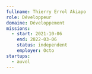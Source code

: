 ```yaml
---
fullname: Thierry Errol Akiapo
role: Développeur
domaine: Développement
missions:
  - start: 2021-10-06
    end: 2022-03-06
    status: independent
    employer: Octo
startups:
  - auvol
---
```


